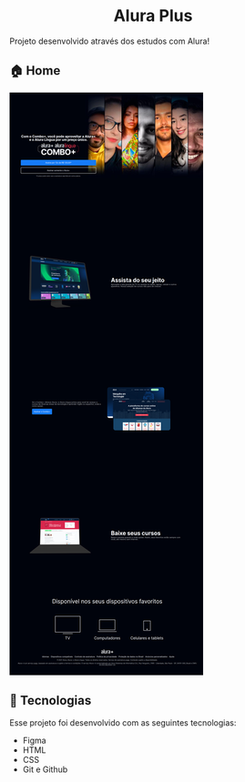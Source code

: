 <h1 align="center">Alura Plus</h1>

Projeto desenvolvido através dos estudos com Alura!
<br>

<p align="center">
  <h2>🏠 Home </h2>
  <img src="./img/landPage.png"/>
</p>

## 🚀 Tecnologias

Esse projeto foi desenvolvido com as seguintes tecnologias:

-  Figma
-  HTML
-  CSS
-  Git e Github
<!-- 
## 🖱 Página publicada -->